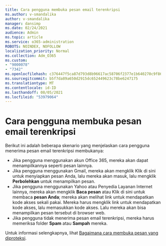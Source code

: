 ```yaml
---
title: Cara pengguna membuka pesan email terenkripsi
ms.author: v-smandalika
author: v-smandalika
manager: dansimp
ms.date: 02/24/2021
audience: Admin
ms.topic: article
ms.service: o365-administration
ROBOTS: NOINDEX, NOFOLLOW
localization_priority: Normal
ms.collection: Adm_O365
ms.custom:
- "9000078"
- "7342"
ms.openlocfilehash: c376447f5ca87d793d8b96617ac58706f2377e1b640270c9f861c4475b85cf72
ms.sourcegitcommit: b5f7da89a650d2915dc652449623c78be6247175
ms.translationtype: MT
ms.contentlocale: id-ID
ms.lasthandoff: 08/05/2021
ms.locfileid: "53979064"
---
```

# <a name="how-users-open-an-encrypted-email-message"></a>Cara pengguna membuka pesan email terenkripsi

Berikut ini adalah beberapa skenario yang menjelaskan cara pengguna menerima pesan email terenkripsi membukanya:

- Jika pengguna menggunakan akun Office 365, mereka akan dapat menampilkannya seperti pesan lainnya.
- Jika pengguna menggunakan Gmail, mereka  akan mengklik Klik di sini untuk menyiapkan pesan Anda, lalu mereka akan masuk, lalu mengklik **Perbolehkan** untuk menampilkan pesan.
- Jika pengguna menggunakan Yahoo atau Penyedia Layanan Internet lainnya, mereka akan mengklik **Baca pesan** atau Klik di sini untuk membaca **pesan Anda**; mereka akan melihat link untuk mendapatkan kode akses sekali pakai. Mereka harus mengklik link untuk mendapatkan kode akses, lalu memasukkan kode akses. Lalu mereka akan bisa menampilkan pesan tersebut di browser web.
- Jika pengguna tidak menerima pesan email terenkripsi, mereka harus memeriksa folder **Spam** atau **Sampah** mereka.

Untuk informasi selengkapnya, lihat [Bagaimana cara membuka pesan yang diproteksi](https://support.microsoft.com/topic/how-do-i-open-a-protected-message-1157a286-8ecc-4b1e-ac43-2a608fbf3098).